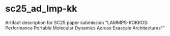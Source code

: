 # sc25_ad_lmp-kk
Artifact description for SC25 paper submission "LAMMPS-KOKKOS: Performance Portable Molecular Dynamics Across Exascale Architectures""

